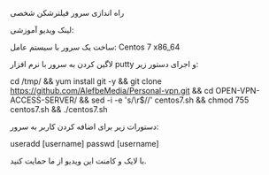 راه اندازی سرور فیلترشکن شخصی

لینک ویدیو آموزشی: 

ساخت یک سرور با سیستم عامل: Centos 7 x86_64

لاگین کردن به سرور با نرم افزار putty و اجرای دستور زیر:

cd /tmp/ && yum install git -y && git clone https://github.com/AlefbeMedia/Personal-vpn.git && cd OPEN-VPN-ACCESS-SERVER/ && sed -i -e 's/\r$//' centos7.sh && chmod 755 centos7.sh && ./centos7.sh 

دستورات زیر برای اضافه کردن کاربر به سرور:

useradd [username]
passwd [username]

با لایک و کامنت این ویدیو از ما حمایت کنید.
